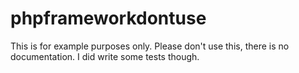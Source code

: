 # phpframeworkdontuse

This is for example purposes only.  Please don't use this, there is no documentation.  I did write some tests though.
